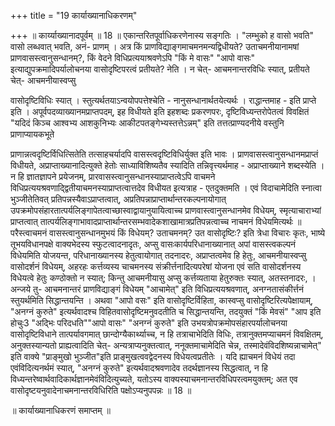 +++
title = "19 कार्याख्यानाधिकरणम्"

+++
॥ कार्य्याख्यानादपूर्वम् ॥ 18 ॥ एकान्तरितपूर्वाधिकरणेनास्य सङ्गतिः । "लम्भुको ह वासो भवति" वासो लब्धवात् भवति, अनं- प्राणम् । अत्र किं प्राणविद्याङ्गमाचमनमन्यद्विधीयते? उताचमनीयानामषां प्राणवासस्त्वानुसन्धानम्?, किं वेदने विधिप्रत्ययाश्रवणेऽपि "किं मे वासः" "आपो वासः" इत्याद्युपक्रमादिपर्यालोचनया वासोदृष्टिपरत्वं प्रतीयते? नेति । न चेत्- आचमनान्तरविधिः स्यात्, प्रतीयते चेत्- आचमनीयास्वप्सु

वासोदृष्टिविधिः स्यात् । स्तुत्यर्थतयाऽन्वयोपपत्तेश्चेति - नानुसन्धानार्थतयेत्यर्थः । राद्धान्तमाह - इति प्राप्ते इति । अपूर्वपदव्याख्यानमप्राप्तपदम्, इह विधीयते इति इहशब्दः प्रकरणपरः, दृष्टिविध्यन्तरोपेतत्वं विवक्षितं "यदिदं किञ्च आश्वभ्य आशकुनिभ्यः आकीटपतङ्गेभ्यस्तत्तेऽन्नम्" इति तत्तत्प्राण्यदनीये वस्तुनि प्राणाप्यायकभूते

प्राणान्नत्वदृष्टिर्विधित्सितेति तत्साहचर्यादपि वासस्त्वदृष्टिविधिर्युक्त इति भावः । प्राणवासस्त्वानुसन्धानमप्राप्तं विधीयते, अप्राप्ताख्यानादित्युक्ते हेतोः साध्याविशिष्यतैव स्यादिति तन्निवृत्त्यर्थमाह - अप्राप्ताख्याने शब्दस्येति । न हि ज्ञातज्ञापने प्रयेजनम्, प्रारवासस्त्वानुसन्धानस्याप्राप्तत्वेऽपि वाचमने विधिप्रत्ययश्रवणाद्द्वितीयाचमनस्याप्राप्तत्वात्तदेव विधीयत इत्यत्राह - एतदुक्तमति । एवं विदाचामेदिति स्नात्वा भुञ्जीतेतिवत् प्रतिपन्नस्यैवाऽप्राप्तत्वात्, अप्रतिपन्नाप्राप्तार्थान्तरकल्पनायोगात् उपक्रमोपसंहारतात्पर्यलिङ्गापेतत्वाच्छास्वाद्वायानुयायित्वाच्च प्राणवास्त्वानुसन्धानमेव विधेयम्, स्मृत्याचाराभ्यां प्राप्तत्वात् तात्पर्यलिङ्गाभावादप्राप्तार्थान्तरसम्भवादेकशाखामात्रप्रतिपन्नत्वाच्च नाचमनं विधेयमित्यर्थः ॥ परैस्त्वाचमनं वासस्त्वानुसन्धानमुभयं किं विधेयम्? उताचमनम्? उत वासोदृष्टिः? इति त्रेधा विचारः कृतः, भाष्ये तूभयविधानपक्षे वाक्यभेदस्य स्फुटत्वादनादृतः, अप्सु वासःकार्यपरिधानाख्यानात् अपां वासस्त्वकल्पनं विधेयमिति योजयन्त, परिधानाख्यानस्य हेतुत्वायोगात् तदनादरः, अप्राप्तत्वमेव हि हेतुः, आचमनीयास्वप्सु वासोदर्शनं विधेयम्, अहरहः कर्त्तव्यस्य चाचमनस्य संक्रीर्त्तनादित्यपरेषां योजना एवं सति वासोदर्शनस्य विधेयत्वे हेतुः कण्ठोक्तो न स्यात्; किन्तु आचमनीयासु अप्सु कर्त्तव्यताया हेतुरुक्तः स्यात्, अतस्तनादरः, । अन्जये तु- आचमनान्तरं प्राणविद्याङ्गं विधेयम् "आचामेत्" इति विधिप्रत्ययश्रवणात्, अनग्नतासंकीर्त्तनं स्तुयर्थमिति सिद्धान्तयन्ति । अथवा "आपो वसः" इति वासोदृष्टिर्विहिता, कास्वप्सु वासोदृष्टिरित्यपेक्षायाम्, "अनग्नं कुरुते" इत्यर्थवादश्च विहितवासोदृष्टिमनुवदतीति च सिद्धान्तयन्ति, तदयुक्तं "किं मेवसं" "आप इति होचुः3 "अद्भिः परिदधति""आपो वासः" "अनग्नं कुरुते" इति उभयत्रोपक्रमोपसंहारपर्यालोचनया वासोदृष्टिविधाने तात्पर्यावगमात् छान्दोग्यैकार्थ्याच्च, न हि तत्राचाभेदिति विधिः, तत्रानुक्तमप्याचमनं विवक्षितम्, अनुक्तस्यान्यतो प्राह्यत्वादिति चेत्- अन्यत्राप्यनुक्तत्वात्, ननूक्तमाचामेदिति चेन्न, तस्मादेवंविदशिष्यन्नाचामेत्" इति वाक्ये "प्राङ्मुखो भुञ्जीत"इति प्राङ्मुखत्ववद्वेदनस्य विधेयत्वप्रतीतेः । यदि ह्याचमनं विधेयं तदा एवंविदित्यनर्थमं स्यात्, "अनग्नं कुरुते" इत्यर्थवादश्रवणादेव तदर्थज्ञानस्य सिद्धत्वात्, न हि विध्यन्तरेष्वार्थवादिकार्थज्ञानमेवंविदित्युच्यते, यतोऽस्य वाक्यस्याचमनान्तरविधिपरत्वमयुक्तम्; अत एव वासोदृष्टयनुवादेनाचमनान्तरविधिरिति पक्षोऽप्यनुपपन्नः ॥ 18 ॥

॥ कार्याख्यानाधिकरणं समाप्तम् ॥

